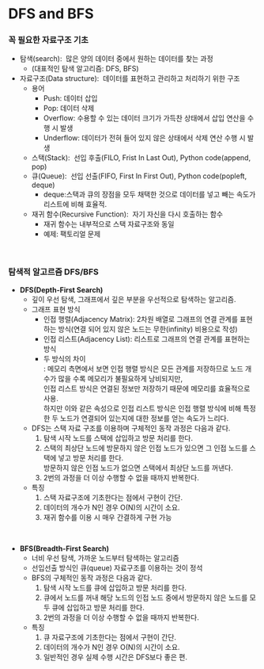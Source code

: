 # DFS and BFS

### 꼭 필요한 자료구조 기초
- 탐색(search):&nbsp; 많은 양의 데이터 중에서 원하는 데이터를 찾는 과정
  - (대표적인 탐색 알고리즘: DFS, BFS)
- 자료구조(Data structure):&nbsp; 데이터를 표현하고 관리하고 처리하기 위한 구조
  - 용어
    - Push: 데이터 삽입
    - Pop: 데이터 삭제
    - Overflow: 수용할 수 있는 데이터 크기가 가득찬 상태에서 삽입 연산을 수행 시 발생
    - Underflow: 데이터가 전혀 들어 있지 않은 상태에서 삭제 연산 수행 시 발생
  - 스택(Stack):&nbsp; 선입 후출(FILO, Frist In Last Out), Python code(append, pop)
  - 큐(Queue):&nbsp; 선입 선출(FIFO, First In First Out), Python code(popleft, deque)
    - deque:스택과 큐의 장점을 모두 채택한 것으로 데이터를 넣고 빼는 속도가 리스트에 비해 효율적.
  - 재귀 함수(Recursive Function):&nbsp; 자기 자신을 다시 호출하는 함수
    - 재귀 함수는 내부적으로 스택 자료구조와 동일
    - 예제: 팩토리얼 문제

<br/>

### 탐색적 알고르즘 DFS/BFS
- **DFS(Depth-First Search)**
  - 깊이 우선 탐색, 그래프에서 깊은 부분을 우선적으로 탐색하는 알고리즘.
  - 그래프 표현 방식
    - 인접 행렬(Adjacency Matrix): 2차원 배열로 그래프의 연결 관계를 표현하는 방식(연결 되어 있지 않은 노드는 무한(infinity) 비용으로 작성)
    - 인접 리스트(Adjacency List): 리스트로 그래프의 연결 관계를 표현하는 방식
    - 두 방식의 차이\
      : 메모리 측면에서 보면 인접 행렬 방식은 모든 관계를 저장하므로 노드 개수가 많을 수록 메모리가 불필요하게 낭비되지만, \
        인접 리스트 방식은 연결된 정보만 저장하기 때문에 메모리를 효율적으로 사용.\
        하지만 이와 같은 속성으로 인접 리스트 방식은 인접 행렬 방식에 비해 특정한 두 노드가 연결되어 있는지에 대한 정보를 얻는 속도가 느리다.
  - DFS는 스택 자료 구조를 이용하며 구체적인 동작 과정은 다음과 같다.
    1. 탐색 시작 노드를 스택에 삽입하고 방문 처리를 한다.
    2. 스택의 최상단 노드에 방문하지 않은 인접 노드가 있으면 그 인접 노드를 스택에 넣고 방문 처리를 한다.\
       방문하지 않은 인접 노드가 없으면 스택에서 최상단 노드를 꺼낸다.
    3. 2번의 과정을 더 이상 수행할 수 없을 때까지 반복한다.
  - 특징
    1. 스택 자료구조에 기초한다는 점에서 구현이 간단.
    2. 데이터의 개수가 N인 경우 O(N)의 시간이 소요.
    3. 재귀 함수를 이용 시 매우 간결하게 구현 가능
   
<br/>

- **BFS(Breadth-First Search)**
  - 너비 우선 탐색, 가까운 노드부터 탐색하는 알고리즘
  - 선입선출 방식인 큐(queue) 자료구조를 이용하는 것이 정석
  - BFS의 구체적인 동작 과정은 다음과 같다.
    1. 탐색 시작 노드를 큐에 삽입하고 방문 처리를 한다.
    2. 큐에서 노드를 꺼내 해당 노드의 인접 노드 중에서 방문하지 않은 노드를 모두 큐에 삽입하고 방문 처리를 한다.
    3. 2번의 과정을 더 이상 수행할 수 없을 때까지 반복한다.
  - 특징
    1. 큐 자료구조에 기초한다는 점에서 구현이 간단.
    2. 데이터의 개수가 N인 경우 O(N)의 시간이 소요.
    3. 일반적인 경우 실제 수행 시간은 DFS보다 좋은 편.
  
